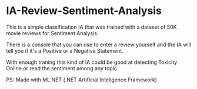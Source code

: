 # IA-Review-Sentiment-Analysis

This is a simple classification IA that was trained with a dataset of 50K movie reviews for Sentiment Analysis.

There is a console that you can use to enter a review yourself and the IA will tell you if it's a Positive or a Negative Statement.

With enough traning this kind of IA could be good at detecting Toxicity Online or read the sentiment among any topic.

PS: Made with ML.NET (.NET Artificial Inteligence Framework)
